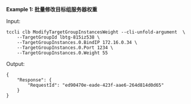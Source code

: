 **Example 1: 批量修改目标组服务器权重**



Input: 

```
tccli clb ModifyTargetGroupInstancesWeight --cli-unfold-argument  \
    --TargetGroupId lbtg-815iz538 \
    --TargetGroupInstances.0.BindIP 172.16.0.34 \
    --TargetGroupInstances.0.Port 1234 \
    --TargetGroupInstances.0.Weight 55
```

Output: 
```
{
    "Response": {
        "RequestId": "ed90470e-eade-423f-aae6-264d814d0d65"
    }
}
```

